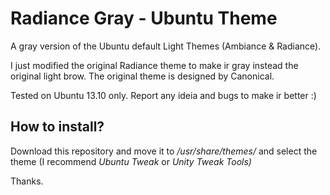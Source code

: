 Radiance Gray - Ubuntu Theme
====================

A gray version of the Ubuntu default Light Themes (Ambiance &amp; Radiance).

I just modified the original Radiance theme to make ir gray instead the original light brow. The original theme is designed by Canonical.

Tested on Ubuntu 13.10 only. Report any ideia and bugs to make ir better :)

<h2>How to install?</h2>

<p>Download this repository and move it to <em>/usr/share/themes/</em> and select the theme (I recommend <em>Ubuntu Tweak</em> or <em>Unity Tweak Tools)</em></p>


Thanks.